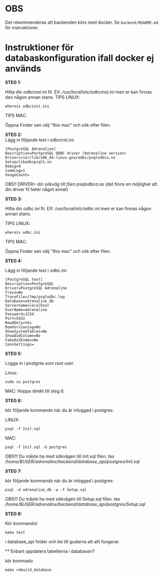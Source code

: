 # OBS
Det rekommenderas att backenden körs med docker. Se `backend/README.md` för instruktioner.

# Instruktioner för databaskonfiguration ifall docker ej används
**STEG 1:**

Hitta din _odbcinst.ini_ fil. EX: _/usr/local/etc/odbcinst.ini_ men er kan finnas den någon annan stans.
TIPS LINUX:
```
whereis odbcinst.ini
```
TIPS MAC:

Öppna Finder sen välj "this mac" och sök efter filen.

**STEG 2:**  
Lägg in följande text i odbcinst.ini:

```
[PostgreSQL Adrenaline]  
Description=PostgreSQL ODBC driver (Adrenaline version)  
Driver=/usr/lib/x86_64-linux-gnu/odbc/psqlodbca.so  
Setup=libodbcpsqlS.so  
Debug=0  
CommLog=1  
UsageCount=  
```
OBS!! DRIVER= _din sökväg till filen psqlodbca.so_ (det finns en möjlighet att din driver fil heter något annat)

**STEG 3:**

Hitta din _odbc.ini_ fil. EX: _/usr/local/etc/odbc.ini_ men er kan finnas någon annan stans.

TIPS LINUX:
```
whereis odbc.ini
```
TIPS MAC:

Öppna Finder sen välj "this mac" och sök efter filen.

**STEG 4:**

Lägg in följande text i odbc.ini:
```
[PostgreSQL test]
Description=PostgreSQL  
Driver=PostgreSQL Adrenaline  
Trace=No  
TraceFile=/tmp/psqlodbc.log  
Database=adrenaline_db  
Servername=localhost  
UserName=adrenaline  
Password=1234  
Port=5432  
ReadOnly=Yes  
RowVersioning=No  
ShowSystemTables=No  
ShowOidColumn=No  
FakeOidIndex=No  
ConnSettings=  
```  
**STEG 5:**

Logga in i postgres som root user.

Linux:
```
sudo su postgres
```
MAC: Hoppa direkt till steg 6.

**STEG 6:**

kör följande kommando när du är inloggad i postgres: 

LINUX:
```
psql -f Init.sql
```
MAC:
```
psql -f Init.sql -U postgres
```
OBS!!! Du måste ha med sökvägen till Init.sql filen. tex _/home/$USER/adrenaline/backend/database_api/postgres/Init.sql_

**STEG 7:**  

kör följande kommando när du är inloggad i postgres:  

```
psql -d adrenaline_db -a -f Setup.sql
```
OBS!!! Du måste ha med sökvägen till Setup.sql filen. tex _/home/$USER/adrenaline/backend/database_api/postgres/Setup.sql_

**STEG 8:** 

Kör kommandot 
```
make test
```
i database_api folder och be till gudarna att allt fungerar.

** Enbart uppdatera tabellerna i databasen?

kör kommado
```
make rebuild_database
```